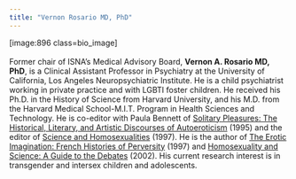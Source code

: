 ```yaml
---
title: "Vernon Rosario MD, PhD"
---
```


[image:896 class=bio_image]<br><br>Former chair of <span class="caps">ISNA</span>&#8217;s Medical Advisory Board, **Vernon A. Rosario MD, PhD**, is a Clinical Assistant Professor in Psychiatry at the University of California, Los Angeles Neuropsychiatric Institute. He is a child psychiatrist working in private practice and with <span class="caps">LGBTI</span> foster children. He received his Ph.D. in the History of Science from Harvard University, and his M.D. from the Harvard Medical School-M.I.T. Program in Health Sciences and Technology. He is co-editor with Paula Bennett of [Solitary Pleasures: The Historical, Literary, and Artistic Discourses of Autoeroticism][1] (1995) and the editor of [Science and Homosexualities][2] (1997). He is the author of [The Erotic Imagination: French Histories of Perversity][3] (1997) and [Homosexuality and Science: A Guide to the Debates][4] (2002). His current research interest is in transgender and intersex children and adolescents.<br>

 [1]: http://www.amazon.com/exec/obidos/ISBN%3D0415911745/intersexsocietyo/
 [2]: http://www.amazon.com/exec/obidos/ISBN%3D0415915015/intersexsocietyo/
 [3]: http://www.amazon.com/exec/obidos/ISBN%3D0195104838/intersexsocietyo/
 [4]: http://www.amazon.com/exec/obidos/ASIN/1576072819/intersexsocietyo/